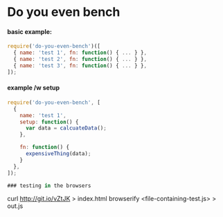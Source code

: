 # Do you even bench

#### basic example:

```js
require('do-you-even-bench')([
  { name: 'test 1', fn: function() { ... } },
  { name: 'test 2', fn: function() { ... } },
  { name: 'test 3', fn: function() { ... } },
]);
```

#### example /w setup

```js
require('do-you-even-bench', [
  {
    name: 'test 1',
    setup: function() {
      var data = calcuateData();
    },

    fn: function() { 
      expensiveThing(data); 
    }
  },
]);

### testing in the browsers

```
curl http://git.io/vZtJK > index.html
browserify <file-containing-test.js> > out.js
```
```
